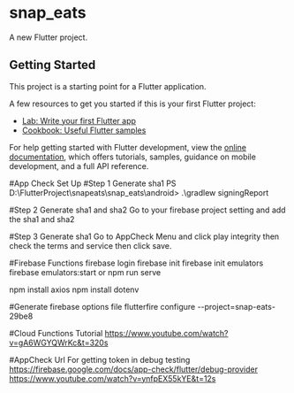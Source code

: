 # snap_eats

A new Flutter project.

## Getting Started

This project is a starting point for a Flutter application.

A few resources to get you started if this is your first Flutter project:

- [Lab: Write your first Flutter app](https://docs.flutter.dev/get-started/codelab)
- [Cookbook: Useful Flutter samples](https://docs.flutter.dev/cookbook)

For help getting started with Flutter development, view the
[online documentation](https://docs.flutter.dev/), which offers tutorials,
samples, guidance on mobile development, and a full API reference.

#App Check Set Up
#Step 1 Generate sha1
PS D:\FlutterProject\snapeats\snap_eats\android> .\gradlew signingReport

#Step 2 Generate sha1 and sha2
Go to your firebase project setting and add the sha1 and sha2

#Step 3 Generate sha1
Go to AppCheck Menu and click play integrity then check the terms and service then click save.





#Firebase Functions
firebase login
firebase init
firebase init emulators
firebase emulators:start or npm run serve

npm install axios
npm install dotenv


#Generate firebase options file
flutterfire configure --project=snap-eats-29be8

#Cloud Functions Tutorial
https://www.youtube.com/watch?v=gA6WGYQWrKc&t=320s


#AppCheck Url For getting token in debug testing
https://firebase.google.com/docs/app-check/flutter/debug-provider
https://www.youtube.com/watch?v=ynfpEX55kYE&t=12s



